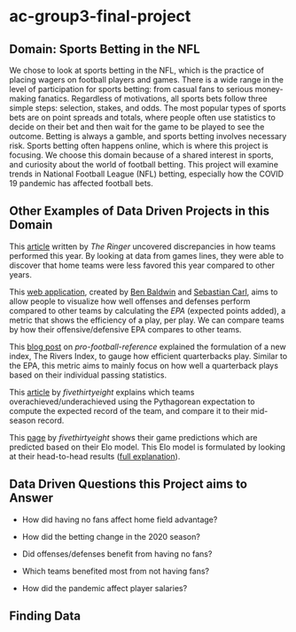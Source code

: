 # ac-group3-final-project

## Domain: Sports Betting in the NFL
We chose to look at sports betting in the NFL, which is the practice of placing wagers on football players and games. There is a wide range in the level of participation for sports betting: from casual fans to serious money-making fanatics. Regardless of motivations, all sports bets follow three simple steps: selection, stakes, and odds. The most popular types of sports bets are on point spreads and totals, where people often use statistics to decide on their bet and then wait for the game to be played to see the outcome. Betting is always a gamble, and sports betting involves necessary risk. Sports betting often happens online, which is where this project is focusing. We choose this domain because of a shared interest in sports, and curiosity about the world of football betting. This project will examine trends in National Football League (NFL) betting, especially how the COVID 19 pandemic has affected football bets.

## Other Examples of Data Driven Projects in this Domain

This [article](https://www.theringer.com/nfl/2021/1/6/22216167/nfl-playoffs-home-field-advantage-covid-19-restrictions) written by _The Ringer_ uncovered discrepancies in how teams performed this year. By looking at data from games lines, they were able to discover that home teams were less favored this year compared to other years.

This [web application](https://rbsdm.com/stats/stats/), created by [Ben Baldwin](https://twitter.com/benbbaldwin) and [Sebastian Carl](https://twitter.com/mrcaseb), aims to allow people to visualize how well offenses and defenses perform compared to other teams by calculating the _EPA_ (expected points added), a metric that shows the efficiency of a play, per play. We can compare teams by how their offensive/defensive EPA compares to other teams.

This [blog post](https://www.pro-football-reference.com/blog/index7956.html?p=8470) on _pro-football-reference_ explained the formulation of a new index, The Rivers Index, to gauge how efficient quarterbacks play. Similar to the EPA, this metric aims to mainly focus on how well a quarterback plays based on their individual passing statistics.

This [article](https://fivethirtyeight.com/features/the-steelers-and-bills-have-been-historically-lucky-so-far-the-chargers-have-not/) by _fivethirtyeight_ explains which teams overachieved/underachieved using the Pythagorean expectation to compute the expected record of the team, and compare it to their mid-season record.

This [page](https://projects.fivethirtyeight.com/2020-nfl-predictions/) by _fivethirtyeight_ shows their game predictions which are predicted based on their Elo model. This Elo model is formulated by looking at their head-to-head results ([full explanation](https://fivethirtyeight.com/methodology/how-our-nfl-predictions-work/)).

## Data Driven Questions this Project aims to Answer

- How did having no fans affect home field advantage?

- How did the betting change in the 2020 season?

- Did offenses/defenses benefit from having no fans?

- Which teams benefited most from not having fans?

- How did the pandemic affect player salaries?

## Finding Data
